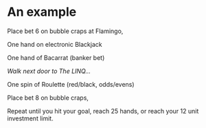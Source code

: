 # An example

Place bet 6 on bubble craps at Flamingo,

One hand on electronic Blackjack 

One hand of Bacarrat (banker bet)

_Walk next door to The LINQ..._

One spin of Roulette (red/black, odds/evens)

Place bet 8 on bubble craps,

Repeat until you hit your goal, reach 25 hands, or reach your 12 unit investment limit.